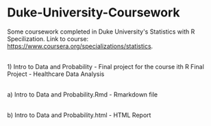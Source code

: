 # Duke-University-Coursework
Some coursework completed in Duke University's Statistics with R Specilization. Link to course: https://www.coursera.org/specializations/statistics.
<P><BR>
<INDENT> 1) Intro to Data and Probability
        <INDENT> - Final project for the course ith R Final Project
        <INDENT> - Healthcare Data Analysis
 <P><BR>
 a) Intro to Data and Probability.Rmd
        - Rmarkdown file
 <P><BR>
 b) Intro to Data and Probability.html
        - HTML Report

